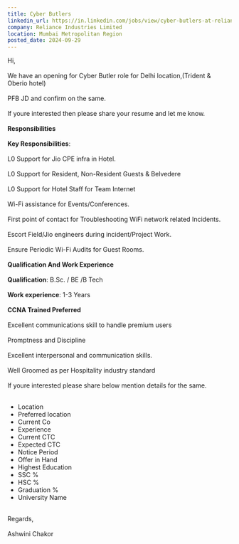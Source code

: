 ```yaml
---
title: Cyber Butlers
linkedin_url: https://in.linkedin.com/jobs/view/cyber-butlers-at-reliance-industries-limited-4042312864?position=16&pageNum=0&refId=i555y5Ux7L%2FLma0k%2BTERKw%3D%3D&trackingId=asTwd1bEGS3z4aeh4NwgNQ%3D%3D
company: Reliance Industries Limited
location: Mumbai Metropolitan Region
posted_date: 2024-09-29
---
```


<div class="description__text description__text--rich">
<section class="show-more-less-html" data-max-lines="5">
<div class="show-more-less-html__markup show-more-less-html__markup--clamp-after-5 relative overflow-hidden">
          Hi,<br/><br/>We have an opening for Cyber Butler role for Delhi location,(Trident &amp; Oberio hotel)<br/><br/>PFB JD and confirm on the same.<br/><br/>If youre interested then please share your resume and let me know.<br/><br/><strong>Responsibilities<br/><br/></strong><strong>Key Responsibilities</strong>:<br/><br/>L0 Support for Jio CPE infra in Hotel.<br/><br/>L0 Support for Resident, Non-Resident Guests &amp; Belvedere<br/><br/>L0 Support for Hotel Staff for Team Internet<br/><br/>Wi-Fi assistance for Events/Conferences.<br/><br/>First point of contact for Troubleshooting WiFi network related Incidents.<br/><br/>Escort Field/Jio engineers during incident/Project Work.<br/><br/>Ensure Periodic Wi-Fi Audits for Guest Rooms.<br/><br/><strong>Qualification And Work Experience<br/><br/></strong><strong>Qualification</strong>: B.Sc. / BE /B Tech<br/><br/><strong>Work experience</strong>: 1-3 Years<br/><br/><strong>CCNA Trained Preferred<br/><br/></strong>Excellent communications skill to handle premium users<br/><br/>Promptness and Discipline<br/><br/>Excellent interpersonal and communication skills.<br/><br/>Well Groomed as per Hospitality industry standard<br/><br/>If youre interested please share below mention details for the same.<br/><br/><ul><li>Location</li><li>Preferred location</li><li>Current Co</li><li>Experience</li><li>Current CTC</li><li>Expected CTC</li><li>Notice Period</li><li>Offer in Hand</li><li>Highest Education</li><li>SSC %</li><li>HSC %</li><li>Graduation %</li><li>University Name<br/><br/></li></ul>Regards,<br/><br/>Ashwini Chakor
        </div>


<!-- --> </section>
</div>
